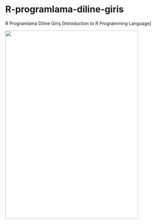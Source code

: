 # R-programlama-diline-giris
R Programlama Diline Giriş [Introduction to R Programming Language]

<img src="https://github.com/gungorMetehan/R-programlama-diline-giris/assets/102655648/63342a6e-eb0b-48ca-81ae-04a851c6ba71" width="420" height="594" />
